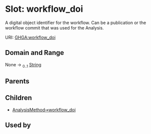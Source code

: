 
# Slot: workflow_doi


A digital object identifier for the workflow. Can be a publication or the workflow commit that was used for the Analysis.

URI: [GHGA:workflow_doi](https://w3id.org/GHGA/workflow_doi)


## Domain and Range

None &#8594;  <sub>0..1</sub> [String](types/String.md)

## Parents


## Children

 *  [AnalysisMethod➞workflow_doi](AnalysisMethod_workflow_doi.md)

## Used by

